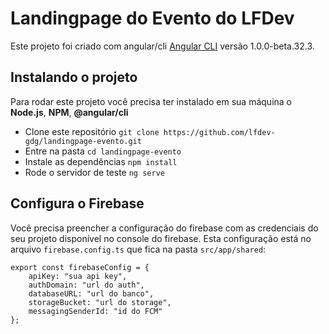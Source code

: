 # Landingpage do Evento do LFDev

Este projeto foi criado com angular/cli [Angular CLI](https://github.com/angular/angular-cli) versão 1.0.0-beta.32.3.

## Instalando o projeto

Para rodar este projeto você precisa ter instalado em sua máquina o **Node.js**, **NPM**, **@angular/cli**

- Clone este repositório `git clone https://github.com/lfdev-gdg/landingpage-evento.git`
- Entre na pasta `cd landingpage-evento`
- Instale as dependências `npm install`
- Rode o servidor de teste `ng serve`

## Configura o Firebase

Você precisa preencher a configuração do firebase com as credenciais do seu projeto disponível no console do firebase.
Esta configuração está no arquivo `firebase.config.ts` que fica na pasta `src/app/shared`:

```
export const firebaseConfig = {
    apiKey: "sua api key",
    authDomain: "url do auth",
    databaseURL: "url do banco",
    storageBucket: "url do storage",
    messagingSenderId: "id do FCM"
};
```
